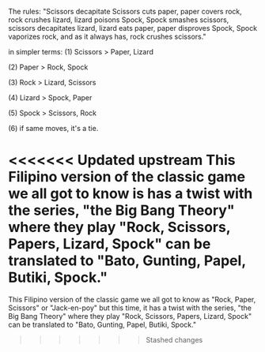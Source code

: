 The rules: "Scissors decapitate Scissors cuts paper, paper covers rock, rock crushes lizard, lizard poisons Spock, Spock smashes scissors, scissors decapitates lizard, lizard eats paper, paper disproves Spock, Spock vaporizes rock, and as it always has, rock crushes scissors."

in simpler terms: (1) Scissors > Paper, Lizard

(2) Paper > Rock, Spock

(3) Rock > Lizard, Scissors

(4) Lizard > Spock, Paper

(5) Spock > Scissors, Rock

(6) if same moves, it's a tie.

<<<<<<< Updated upstream
This Filipino version of the classic game we all got to know is has a twist with the series, "the Big Bang Theory" where they play "Rock, Scissors, Papers, Lizard, Spock" can be translated to "Bato, Gunting, Papel, Butiki, Spock."
=======
This Filipino version of the classic game we all got to know as "Rock, Paper, Scissors" or "Jack-en-poy" but this time, it has a twist with the series, "the Big Bang Theory" where they play "Rock, Scissors, Papers, Lizard, Spock" can be translated to "Bato, Gunting, Papel, Butiki, Spock."
>>>>>>> Stashed changes
